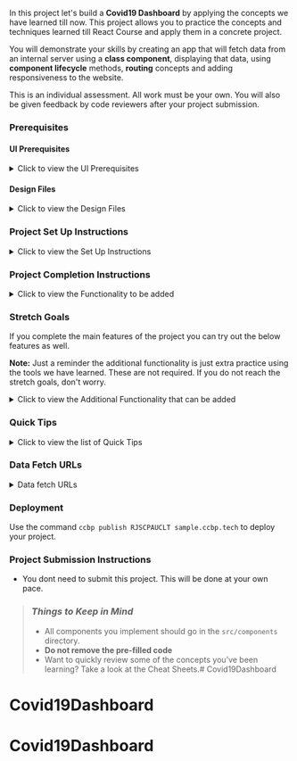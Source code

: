 In this project let's build a **Covid19 Dashboard** by applying the concepts we have learned till now. This project allows you to practice the concepts and techniques learned till React Course and apply them in a concrete project.

You will demonstrate your skills by creating an app that will fetch data from an internal server using a **class component**, displaying that data, using **component lifecycle** methods, **routing** concepts and adding responsiveness to the website.

This is an individual assessment. All work must be your own. You will also be given feedback by code reviewers after your project submission.

### Prerequisites

#### UI Prerequisites

<details>
<summary>Click to view the UI Prerequisites</summary>

- What is Figma?
  - Figma is a vector graphics editor and prototyping tool which is primarily web-based. You can check more info on the <a href="https://www.figma.com/" target="_blank">Website</a>.
- Create a Free account in Figma
  - Kindly follow the instructions as shown in <a href="https://www.youtube.com/watch?v=hrHL2VLMl7g&t=37s" target="_blank">this</a> video to create a Free Figma account.
- How to Check CSS in Figma?
  - Kindly follow the instructions as shown in <a href="https://www.youtube.com/watch?v=B242nuM3y2s" target="_blank">this</a> video to check CSS in the Figma screen.
- Export Images in Figma screen
  - Kindly follow the instructions as shown in <a href="https://www.youtube.com/watch?v=NpzL1MONwaw" target="_blank">this</a> video to export images from the Figma screen.
  - Check <a href="https://help.trydesignlab.com/hc/en-us/articles/360011010634-How-do-I-export-images-and-PDFs-from-Sketch-or-Figma-in-my-short-course-" target="_blank">this</a> reference docs to export images in Figma screen.

</details>


#### Design Files

<details>
<summary>Click to view the Design Files</summary>

- You can check the **Design Files** for different devices <a href="https://www.figma.com/file/lGl9tRXcsmxicjTITM2A8P/Covid19_Dashboard?node-id=0%3A1" target="_blank" >here</a>.

</details>

### Project Set Up Instructions

<details>
<summary>Click to view the Set Up Instructions</summary>

- Download dependencies by running `npm install`
- Start up the app using `npm start`
</details>

### Project Completion Instructions

<details>
<summary>Click to view the Functionality to be added</summary>

#### Add Functionality

The app must have the following functionalities

- Users should be able to navigate to Home, About routes using links in Navbar.
- Users should be able to view the website responsively in mobile view, tablet view as well.
- Home Route
  - Users should be able to see stats of confirmed, active, recovered, deceased cases in India.
  - Users should be able to navigate to home route when clicking on **COVID19INDIA** logo.
  - Users should be able to see state wise confirmed, active, recovered,deceased cases in a table.
  - Users should be able to sort the stats based on States/UT.
  - Users should be able to see Home with highlighted text in Navbar.
  - Users should be able to see the footer as shown in figma.
- Search Functionality
  - Users should be able to search across all states in India and see the suggestions as a dropdown.
  - Users should be able to navigate to a State Specific Page after clicking on the suggestion.
  - When the users clicks on a state suggestion, it should open a new page with respective state details.
- State Specific Route
  - Users should be able to see the state name and last updated date.
  - Users should be able to see stats of confirmed, active, recovered, deceased cases in specific states.
  - Users should be able to see the tested count.
  - Users should be able to see Top districts for confirmed, active, recovered,deceased cases.
  - Users should be able to see spread trends for both cumulative and daily.
  - Users should be able to see dropdown in spread trends to select different districts.
  - Users should be able to see the footer as shown in figma.
- About Route
  - Users should be able to see faqs.
  - Users should be able to see About with highlighted text in Navbar.
  - Users should be able to see the footer as shown in figma.


</details>

### Stretch Goals

If you complete the main features of the project you can try out the below features as well. 

**Note:** Just a reminder the additional functionality is just extra practice using the tools we have learned. These are not required. If you do not reach the stretch goals, don't worry.

<details>
<summary>Click to view the Additional Functionality that can be added</summary>

- Users should be able to see Themes (Light & Dark) in Navbar.
- State Specific Route
  - Users should be able to see India maps with highlighting states.
- Vaccination Details Route
  - Users should be able to see dropdowns to select state and district.
  - Users should be able to see Sites Conducting Vaccination, Total Registrations, Total Vaccination Doses sections.
  - Users should be able to see Vaccination Trends for both by doses and ages section.
  - Users should be able to see Vaccination Details with highlighted text in Navbar.
</details>

### Quick Tips

<details>
<summary>Click to view the list of Quick Tips</summary>

- Use React Charts package to implement given charts
  - React charts <a href="https://www.npmjs.com/package/recharts" target="_blank" >Documentation</a>.
  - Line chart implementation <a href="https://codesandbox.io/s/dark-theme-switch-forked-6keo4?file=/src/Dashboard/Chart.js" target="_blank">CodeSandbox</a>.
  - Multi area chart implementation <a href="https://codesandbox.io/s/react-chartjs-2-line-chart-example-forked-kzspl?file=/src/App.js" target="_blank">CodeSandbox</a>.
- Implement Select fields using this package
  - React select <a href="https://www.npmjs.com/package/react-select/v/2.4.3" target="_blank">Documentation</a>.
  - React select implementation <a href="https://codesandbox.io/s/react-select-dropdown-example-forked-su3x2?file=/package.json:253-258" target="_blank">CodeSandbox</a>.
- Usage of extracting date wise stats <a href="https://codepen.io/nagendra1037/pen/xxqyjgW?editors=0111" target="_blank">Codepen</a>.
</details>


### Data Fetch URLs

<details>
<summary>Data fetch URLs</summary>


- Home Route:
  - Get stats of confirmed, active, recovered, deceased cases in India:

    ```js
    "https://api.covid19india.org/v4/min/data.min.json"
    ```

  - Get stats of confirmed, active, recovered, deceased cases state wise:

    ```js
    "https://api.covid19india.org/v4/min/data.min.json"
    ```

- State-Specific Route: 
  - Get tested count, last updated:

    ```js
    "https://api.covid19india.org/v4/min/data.min.json" 
    //(use state code)
    ```
  - Get stats of confirmed, active,recovered, deceased cases in specific states:

    ```js
    "https://api.covid19india.org/v4/min/data.min.json" 
    //(use state code)
    ```
  - Get districts (sort to show Top Districts):

    ```js
    "https://api.covid19india.org/v4/min/data.min.json" 
    //(use state code)
    ```
  - Get timelines to show spread trends:

    ```js
    "https://api.covid19india.org/v4/min/timeseries-AP.min.json" 
    //(change state code in URL for other states)
        //(or)
      "https://api.covid19india.org/v4/min/timeseries.min.json" 
      //(use state code)
    ```
- About Route:
  - Get faqs:

    ```js
    "https://api.covid19india.org/website_data.json"
    ```
- Vaccination Details Route:
  - Get states data:

    ```js
    "https://cdn-api.co-vin.in/api/v2/admin/location/states"
    ```
  - Get Districts data (state specific):

    ```js
    "https://cdn-api.co-vin.in/api/v2/admin/location/districts/2"
    //(change state id in URL)
    ```
  - Get sites conducting vaccination, total registrations, total vaccination, vaccination trends, vaccination - category, vaccination by age Details:

    ```js
    "https://api.cowin.gov.in/api/v1/reports/v2/getPublicReports?state_id=1&district_id=&date=2021-06-12"
    //(change date in URL)
    ```


</details>

### Deployment

Use the command `ccbp publish RJSCPAUCLT sample.ccbp.tech` to deploy your project.

	
### Project Submission Instructions

- You dont need to submit this project. This will be done at your own pace.

> ### _Things to Keep in Mind_
>
> - All components you implement should go in the `src/components` directory.
> - **Do not remove the pre-filled code**
> - Want to quickly review some of the concepts you’ve been learning? Take a
>   look at the Cheat Sheets.# Covid19Dashboard
# Covid19Dashboard
# Covid19Dashboard
